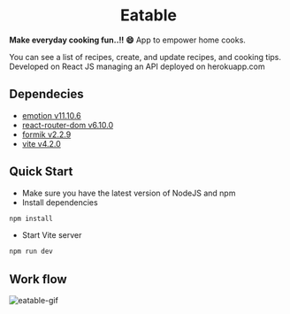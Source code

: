 
<h1 align="center">Eatable</h1>

<strong>Make everyday cooking fun..!! 😄</strong> App to empower home cooks. 

You can see a list of recipes, create, and update recipes, and cooking tips. Developed on React JS managing an API deployed on herokuapp.com

## Dependecies
- [emotion v11.10.6](https://emotion.sh/docs/introduction)
- [react-router-dom v6.10.0](https://reactrouter.com/en/main)
- [formik v2.2.9](https://formik.org/)   
- [vite v4.2.0](https://vitejs.dev/)  

## Quick Start
- Make sure you have the latest version of NodeJS and npm
- Install dependencies
```bash
npm install
```
- Start Vite server
```bash
npm run dev
```
## Work flow
![eatable-gif](https://user-images.githubusercontent.com/103447091/232905915-c6ebf580-1384-495f-95ae-1a8ae4760eb7.gif)
